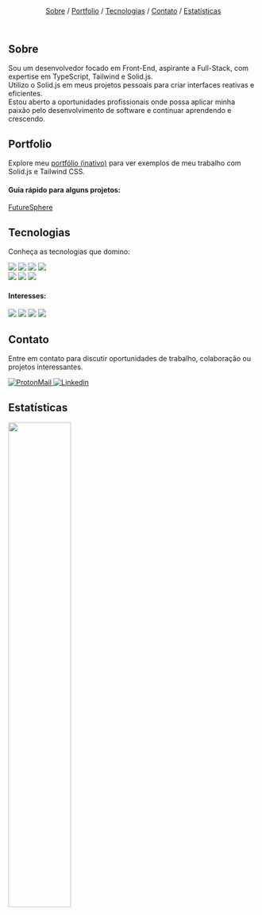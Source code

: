 <header>
  <nav>
    <a href="#sobre">Sobre</a> /
    <a href="#portfolio">Portfolio</a> /
    <a href="#tecnologias">Tecnologias</a> /
    <a href="#contato">Contato</a> /
    <a href="#estatísticas">Estatísticas</a>
  </nav>
</header>
<main>
  <section>
    <h2>Sobre</h2>
    <p>Sou um desenvolvedor focado em Front-End, aspirante a Full-Stack, com expertise em TypeScript, Tailwind e Solid.js.
    <br>Utilizo o Solid.js em meus projetos pessoais para criar interfaces reativas e eficientes.
    <br>Estou aberto a oportunidades profissionais onde possa aplicar minha paixão pelo desenvolvimento de software e continuar aprendendo e crescendo.</p>
  </section>
  <section>
    <h2>Portfolio</h2>
  <p>Explore meu <a href="">portfólio (inativo)</a> para ver exemplos de meu trabalho com Solid.js e Tailwind CSS.</p>
  <h4>Guia rápido para alguns projetos:</h4>
    <a href="https://futuresphere.vercel.app/" target="_blank">FutureSphere</a>
  </section>
  <section>
    <h2>Tecnologias</h2>
    <p>Conheça as tecnologias que domino:</p>
    <img src="https://img.shields.io/badge/HTML5-E34F26?style=for-the-badge&logo=html5&logoColor=white">
    <img src="https://img.shields.io/badge/CSS3-1572B6?style=for-the-badge&logo=css3&logoColor=white">
    <img src="https://img.shields.io/badge/JavaScript-323330?style=for-the-badge&logo=javascript&logoColor=F7DF1E">
    <img src="https://img.shields.io/badge/GIT-E44C30?style=for-the-badge&logo=git&logoColor=white">
    <br>
    <img src="https://img.shields.io/badge/Tailwind_CSS-38B2AC?style=for-the-badge&logo=tailwind-css&logoColor=white">
    <img src="https://img.shields.io/badge/TypeScript-007ACC?style=for-the-badge&logo=typescript&logoColor=white">
    <img src="https://img.shields.io/badge/Solid%20JS-2C4F7C?style=for-the-badge&logo=solid&logoColor=white">
    <br>
    <h4>Interesses:</h4>
    <img src="https://img.shields.io/badge/Node%20js-339933?style=for-the-badge&logo=nodedotjs&logoColor=white">
    <img src="https://img.shields.io/badge/Express%20js-000000?style=for-the-badge&logo=express&logoColor=white">
    <img src="https://img.shields.io/badge/PostgreSQL-316192?style=for-the-badge&logo=postgresql&logoColor=white">
    <img src="https://img.shields.io/badge/Prisma-3982CE?style=for-the-badge&logo=Prisma&logoColor=white">
  </section>
</main>
<footer>
  <section>
    <h2>Contato</h2>
    <p>Entre em contato para discutir oportunidades de trabalho, colaboração ou projetos interessantes.</p>
    <a href="mailto:pattuzzo@pm.me?subject=Contato&body=%20%0D%20%0DContato%20do%20GitHub">
      <img title="ProtonMail" alt="ProtonMail" src="https://img.shields.io/badge/ProtonMail-8B89CC?style=for-the-badge&logo=protonmail&logoColor=white">
    </a>
    <a href="https://www.linkedin.com/in/pattuzzo">
      <img title="Linkedin" alt="Linkedin" src="https://img.shields.io/badge/LinkedIn-0077B5?style=for-the-badge&logo=linkedin&logoColor=white">
    </a>
  </section>
  <section>
    <h2>Estatísticas</h2>
    <img style="width: 50%;" src="https://github-readme-stats.vercel.app/api/top-langs/?username=pattuzzoj&layout=compact&langs_count=4&theme=dark" />
  </section>
</footer>
